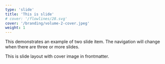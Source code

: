 ```yaml
---
type: 'slide'
title: 'This is slide'
# cover: '/flowlines/28.svg'
cover: '/branding/volume-2-cover.jpeg'
weight: 1
---
```


This demonstrates an example of two slide item. The navigation will change when there are three or more slides.

This is slide layout with cover image in frontmatter.